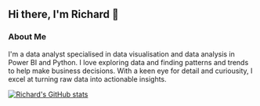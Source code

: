 ## Hi there, I'm Richard 👋

### About Me

I'm a data analyst specialised in data visualisation and data analysis in Power BI and Python. I love exploring data and finding patterns and trends to help make business decisions. With a keen eye for detail and curiousity, I excel at turning raw data into actionable insights.

[![Richard's GitHub stats](https://github-readme-stats.vercel.app/api?username=RichardParado)](https://github.com/anuraghazra/github-readme-stats)
